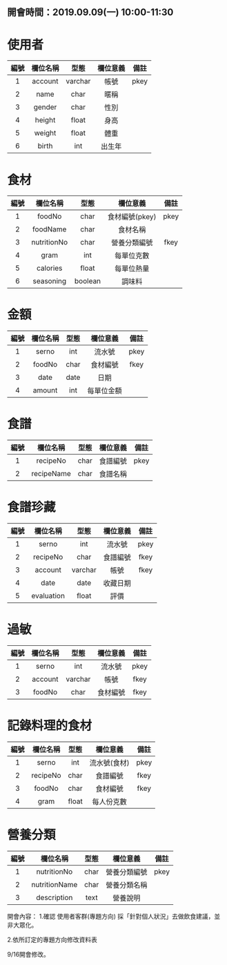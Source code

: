 ## 開會時間：2019.09.09(一) 10:00-11:30 ##
使用者
=========================
|     編號    |     欄位名稱     |     型態     |     欄位意義     |     備註     |
|:-----------:|:---------------:|:------------:|:---------------:|:------------:|
|      1      |     account     |    varchar   |       帳號      |      pkey     |
|      2      |     name        |    char      |       暱稱      |               |
|      3      |     gender      |    char      |       性別      |               |
|      4      |     height      |    float     |       身高      |               |
|      5      |     weight      |    float     |       體重      |               |
|      6      |     birth       |     int      |       出生年    |               |


食材
=========================
|     編號    |     欄位名稱     |     型態     |     欄位意義     |     備註     |
|:-----------:|:---------------:|:------------:|:---------------:|:------------:|
|      1      |     foodNo      |     char     |  食材編號(pkey)  |      pkey     |
|      2      |     foodName    |     char     |     食材名稱     |               |
|      3      |     nutritionNo |     char     |   營養分類編號   |      fkey      |
|      4      |     gram        |     int      |    每單位克數    |               |
|      5      |     calories    |     float    |    每單位熱量    |               |
|      6      |     seasoning   |     boolean  |      調味料     |               |


金額
=========================
|     編號    |     欄位名稱     |     型態     |     欄位意義     |     備註     |
|:-----------:|:---------------:|:------------:|:---------------:|:------------:|
|      1      |     serno       |     int      |      流水號      |      pkey     |
|      2      |     foodNo      |     char     |    食材編號      |      fkey     |
|      3      |     date        |     date     |       日期       |               |
|      4      |     amount      |     int      |    每單位金額    |               |


食譜
=========================
|     編號    |     欄位名稱     |     型態     |     欄位意義     |     備註     |
|:-----------:|:---------------:|:------------:|:---------------:|:------------:|
|      1      |     recipeNo    |      char    |     食譜編號     |     pkey    |
|      2      |     recipeName  |      char    |     食譜名稱     |             |


食譜珍藏
=========================
|     編號    |     欄位名稱     |     型態     |     欄位意義     |     備註     |
|:-----------:|:---------------:|:------------:|:---------------:|:------------:|
|      1      |     serno       |     int      |      流水號      |     pkey    |
|      2      |     recipeNo    |    char      |     食譜編號     |     fkey    |
|      3      |     account     |    varchar   |       帳號      |     fkey    |
|      4      |     date        |    date      |      收藏日期    |             |
|      5      |     evaluation  |    float     |       評價      |             |


過敏
=========================
|     編號    |     欄位名稱     |     型態     |     欄位意義     |     備註     |
|:-----------:|:---------------:|:------------:|:---------------:|:------------:|
|      1      |      serno      |     int     |      流水號     |     pkey    |
|      2      |      account    |     varchar  |      帳號       |     fkey     |
|      3      |      foodNo     |     char     |    食材編號      |     fkey     |


記錄料理的食材
=========================
|     編號    |     欄位名稱     |     型態     |     欄位意義     |     備註     |
|:-----------:|:---------------:|:------------:|:---------------:|:------------:|
|      1      |      serno      |     int     |   流水號(食材)   |     pkey    |
|      2      |      recipeNo   |     char     |     食譜編號     |     fkey    |
|      3      |      foodNo     |     char     |     食材編號     |     fkey    |
|      4      |      gram       |     float    |    每人份克數    |             |


營養分類
=========================
|     編號    |     欄位名稱     |     型態     |     欄位意義     |     備註     |
|:-----------:|:---------------:|:------------:|:---------------:|:------------:|
|      1      |   nutritionNo   |     char     |    營養分類編號   |      pkey     |
|      2      |   nutritionName |     char     |    營養分類名稱   |               |
|      3      |   description   |     text     |      營養說明     |               |

開會內容：
1.確認 使用者客群(專題方向)
採「針對個人狀況」去做飲食建議，並非大眾化。

2.依所訂定的專題方向修改資料表

9/16開會修改。
